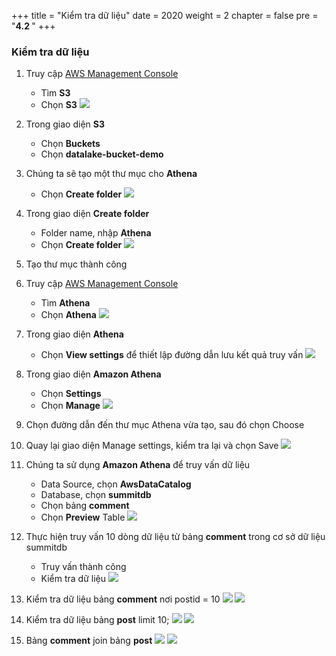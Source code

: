 +++
title = "Kiểm tra dữ liệu"
date = 2020
weight = 2
chapter = false
pre = "<b>4.2 </b>"
+++

### Kiểm tra dữ liệu

1. Truy cập [AWS Management Console](https://us-east-1.console.aws.amazon.com/console/home?region=us-east-1)

   - Tìm **S3**
   - Chọn **S3**
     ![](/images/3/1/0001-creates3bucket.png)

2. Trong giao diện **S3**

   - Chọn **Buckets**
   - Chọn **datalake-bucket-demo**

3. Chúng ta sẽ tạo một thư mục cho **Athena**
   - Chọn **Create folder**
     ![](/images/4/2/3.png)
4. Trong giao diện **Create folder**
   - Folder name, nhập **Athena**
   - Chọn **Create folder**
     ![](/images/4/2/4.png)
5. Tạo thư mục thành công
6. Truy cập [AWS Management Console](https://us-east-1.console.aws.amazon.com/console/home?region=us-east-1)
   - Tìm **Athena**
   - Chọn **Athena**
     ![](/images/4/2/1.png)
7. Trong giao diện **Athena**

   - Chọn **View settings** để thiết lập đường dẫn lưu kết quả truy vấn
     ![](/images/4/2/5.png)

8. Trong giao diện **Amazon Athena**
   - Chọn **Settings**
   - Chọn **Manage**
     ![](/images/4/2/6.png)
9. Chọn đường dẫn đến thư mục Athena vừa tạo, sau đó chọn Choose
10. Quay lại giao diện Manage settings, kiểm tra lại và chọn Save
    ![](/images/4/2/7.png)
11. Chúng ta sử dụng **Amazon Athena** để truy vấn dữ liệu

    - Data Source, chọn **AwsDataCatalog**
    - Database, chọn **summitdb**
    - Chọn bảng **comment**
    - Chọn **Preview** Table
      ![](/images/4/2/2.png)

12. Thực hiện truy vấn 10 dòng dữ liệu từ bảng **comment** trong cơ sở dữ liệu summitdb
    - Truy vấn thành công
    - Kiểm tra dữ liệu
      ![](/images/4/2/8.png)
13. Kiểm tra dữ liệu bảng **comment** nơi postid = 10
    ![](/images/4/2/9.png)
    ![](/images/4/2/10.png)

14. Kiểm tra dữ liệu bảng **post** limit 10;
    ![](/images/4/2/11.png)
    ![](/images/4/2/12.png)
15. Bảng **comment** join bảng **post**
    ![](/images/4/2/13.png)
    ![](/images/4/2/14.png)
